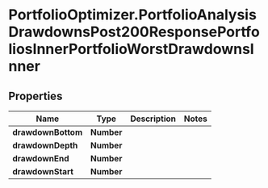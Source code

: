 # PortfolioOptimizer.PortfolioAnalysisDrawdownsPost200ResponsePortfoliosInnerPortfolioWorstDrawdownsInner

## Properties

Name | Type | Description | Notes
------------ | ------------- | ------------- | -------------
**drawdownBottom** | **Number** |  | 
**drawdownDepth** | **Number** |  | 
**drawdownEnd** | **Number** |  | 
**drawdownStart** | **Number** |  | 


